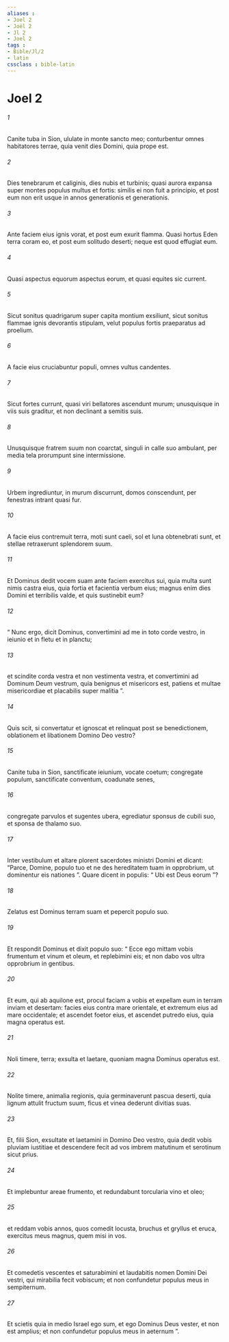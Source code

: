 ```yaml
---
aliases : 
- Joel 2
- Joël 2
- Jl 2
- Joel 2
tags : 
- Bible/Jl/2
- latin
cssclass : bible-latin
---
```


# Joel 2

###### 1
Canite tuba in Sion, ululate in monte sancto meo; conturbentur omnes habitatores terrae, quia venit dies Domini, quia prope est.
###### 2
Dies tenebrarum et caliginis, dies nubis et turbinis; quasi aurora expansa super montes populus multus et fortis: similis ei non fuit a principio, et post eum non erit usque in annos generationis et generationis.
###### 3
Ante faciem eius ignis vorat, et post eum exurit flamma. Quasi hortus Eden terra coram eo, et post eum solitudo deserti; neque est quod effugiat eum.
###### 4
Quasi aspectus equorum aspectus eorum, et quasi equites sic current.
###### 5
Sicut sonitus quadrigarum super capita montium exsiliunt, sicut sonitus flammae ignis devorantis stipulam, velut populus fortis praeparatus ad proelium.
###### 6
A facie eius cruciabuntur populi, omnes vultus candentes.
###### 7
Sicut fortes currunt, quasi viri bellatores ascendunt murum; unusquisque in viis suis graditur, et non declinant a semitis suis.
###### 8
Unusquisque fratrem suum non coarctat, singuli in calle suo ambulant, per media tela prorumpunt sine intermissione.
###### 9
Urbem ingrediuntur, in murum discurrunt, domos conscendunt, per fenestras intrant quasi fur.
###### 10
A facie eius contremuit terra, moti sunt caeli, sol et luna obtenebrati sunt, et stellae retraxerunt splendorem suum.
###### 11
Et Dominus dedit vocem suam ante faciem exercitus sui, quia multa sunt nimis castra eius, quia fortia et facientia verbum eius; magnus enim dies Domini et terribilis valde, et quis sustinebit eum?
###### 12
“ Nunc ergo, dicit Dominus, convertimini ad me in toto corde vestro, in ieiunio et in fletu et in planctu;
###### 13
et scindite corda vestra et non vestimenta vestra, et convertimini ad Dominum Deum vestrum, quia benignus et misericors est, patiens et multae misericordiae et placabilis super malitia ”.
###### 14
Quis scit, si convertatur et ignoscat et relinquat post se benedictionem, oblationem et libationem Domino Deo vestro?
###### 15
Canite tuba in Sion, sanctificate ieiunium, vocate coetum; congregate populum, sanctificate conventum, coadunate senes,
###### 16
congregate parvulos et sugentes ubera, egrediatur sponsus de cubili suo, et sponsa de thalamo suo.
###### 17
Inter vestibulum et altare plorent sacerdotes ministri Domini et dicant: “Parce, Domine, populo tuo et ne des hereditatem tuam in opprobrium, ut dominentur eis nationes ”. Quare dicent in populis: “ Ubi est Deus eorum ”?
###### 18
Zelatus est Dominus terram suam et pepercit populo suo.
###### 19
Et respondit Dominus et dixit populo suo: “ Ecce ego mittam vobis frumentum et vinum et oleum, et replebimini eis; et non dabo vos ultra opprobrium in gentibus.
###### 20
Et eum, qui ab aquilone est, procul faciam a vobis et expellam eum in terram inviam et desertam: facies eius contra mare orientale, et extremum eius ad mare occidentale; et ascendet foetor eius, et ascendet putredo eius, quia magna operatus est.
###### 21
Noli timere, terra; exsulta et laetare, quoniam magna Dominus operatus est.
###### 22
Nolite timere, animalia regionis, quia germinaverunt pascua deserti, quia lignum attulit fructum suum, ficus et vinea dederunt divitias suas.
###### 23
Et, filii Sion, exsultate et laetamini in Domino Deo vestro, quia dedit vobis pluviam iustitiae et descendere fecit ad vos imbrem matutinum et serotinum sicut prius.
###### 24
Et implebuntur areae frumento, et redundabunt torcularia vino et oleo;
###### 25
et reddam vobis annos, quos comedit locusta, bruchus et gryllus et eruca, exercitus meus magnus, quem misi in vos.
###### 26
Et comedetis vescentes et saturabimini et laudabitis nomen Domini Dei vestri, qui mirabilia fecit vobiscum; et non confundetur populus meus in sempiternum.
###### 27
Et scietis quia in medio Israel ego sum, et ego Dominus Deus vester, et non est amplius; et non confundetur populus meus in aeternum ”.
